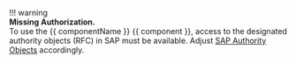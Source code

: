 
!!! warning  
	**Missing Authorization.**<br>
    To use the {{ componentName }} {{ component }}, access to the designated authority objects (RFC) in SAP must be available.
    Adjust [SAP Authority Objects](../setup-in-sap/sap-authority-objects.md#table) accordingly.
